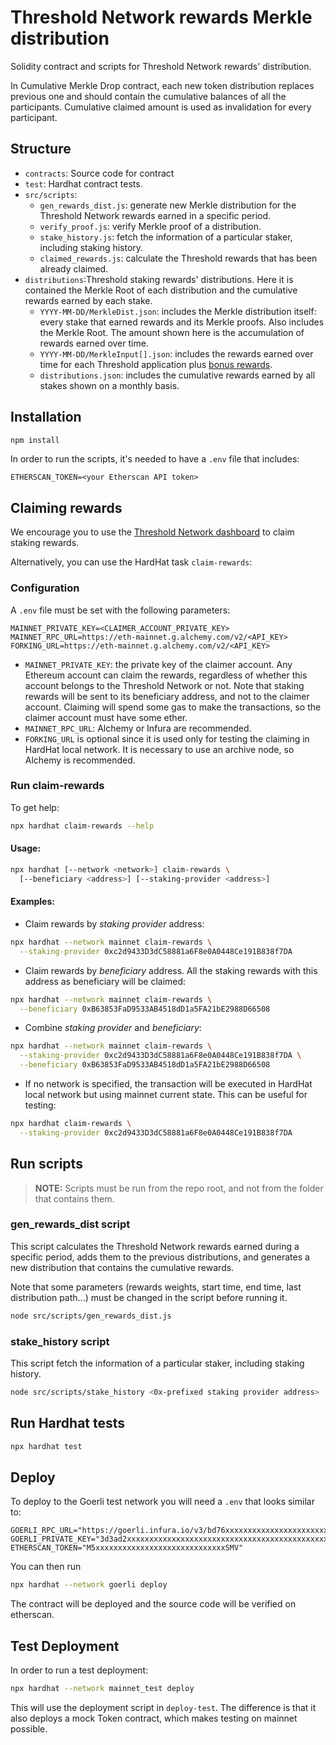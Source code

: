 # Threshold Network rewards Merkle distribution

Solidity contract and scripts for Threshold Network rewards' distribution.

In Cumulative Merkle Drop contract, each new token distribution replaces previous one and should
contain the cumulative balances of all the participants. Cumulative claimed amount is used as
invalidation for every participant.

## Structure

- `contracts`: Source code for contract
- `test`: Hardhat contract tests.
- `src/scripts`:
  - `gen_rewards_dist.js`: generate new Merkle distribution for the Threshold Network rewards earned
    in a specific period.
  - `verify_proof.js`: verify Merkle proof of a distribution.
  - `stake_history.js`: fetch the information of a particular staker, including staking history.
  - `claimed_rewards.js`: calculate the Threshold rewards that has been already claimed.
- `distributions`:Threshold staking rewards' distributions. Here it is contained the Merkle Root of
  each distribution and the cumulative rewards earned by each stake.
  - `YYYY-MM-DD/MerkleDist.json`: includes the Merkle distribution itself: every stake that earned
    rewards and its Merkle proofs. Also includes the Merkle Root. The amount shown here is the
    accumulation of rewards earned over time.
  - `YYYY-MM-DD/MerkleInput[].json`: includes the rewards earned over time for each Threshold
    application plus [bonus
    rewards](https://forum.threshold.network/t/tip-020-interim-era-incentive-schemes-1-one-off-migration-stake-bonus-2-ongoing-stable-yield/297).
  - `distributions.json`: includes the cumulative rewards earned by all stakes shown on a monthly
    basis.

## Installation

```bash
npm install
```

In order to run the scripts, it's needed to have a `.env` file that includes:

```
ETHERSCAN_TOKEN=<your Etherscan API token>
```

## Claiming rewards

We encourage you to use the [Threshold Network dashboard](https://dashboard.threshold.network/staking)
to claim staking rewards.

Alternatively, you can use the HardHat task `claim-rewards`:

### Configuration

A `.env` file must be set with the following parameters:

```
MAINNET_PRIVATE_KEY=<CLAIMER_ACCOUNT_PRIVATE_KEY>
MAINNET_RPC_URL=https://eth-mainnet.g.alchemy.com/v2/<API_KEY>
FORKING_URL=https://eth-mainnet.g.alchemy.com/v2/<API_KEY>
```

- `MAINNET_PRIVATE_KEY`: the private key of the claimer account. Any Ethereum account can claim the
  rewards, regardless of whether this account belongs to the Threshold Network or not. Note that
  staking rewards will be sent to its beneficiary address, and not to the claimer account. Claiming
  will spend some gas to make the transactions, so the claimer account must have some ether.
- `MAINNET_RPC_URL`: Alchemy or Infura are recommended.
- `FORKING_URL` is optional since it is used only for testing the claiming in HardHat local network.
  It is necessary to use an archive node, so Alchemy is recommended.

### Run claim-rewards

To get help:

```bash
npx hardhat claim-rewards --help
```

#### Usage:

```bash
npx hardhat [--network <network>] claim-rewards \
  [--beneficiary <address>] [--staking-provider <address>]
```

#### Examples:

- Claim rewards by _staking provider_ address:

```bash
npx hardhat --network mainnet claim-rewards \
  --staking-provider 0xc2d9433D3dC58881a6F8e0A0448Ce191B838f7DA
```

- Claim rewards by _beneficiary_ address. All the staking rewards with this address as beneficiary
  will be claimed:

```bash
npx hardhat --network mainnet claim-rewards \
  --beneficiary 0xB63853FaD9533AB4518dD1a5FA21bE2988D66508
```

- Combine _staking provider_ and _beneficiary_:

```bash
npx hardhat --network mainnet claim-rewards \
  --staking-provider 0xc2d9433D3dC58881a6F8e0A0448Ce191B838f7DA \
  --beneficiary 0xB63853FaD9533AB4518dD1a5FA21bE2988D66508
```

- If no network is specified, the transaction will be executed in HardHat local network but using
  mainnet current state. This can be useful for testing:

```bash
npx hardhat claim-rewards \
  --staking-provider 0xc2d9433D3dC58881a6F8e0A0448Ce191B838f7DA
```

## Run scripts

> **NOTE:** Scripts must be run from the repo root, and not from the folder that contains them.

### gen_rewards_dist script

This script calculates the Threshold Network rewards earned during a specific period, adds them to
the previous distributions, and generates a new distribution that contains the cumulative rewards.

Note that some parameters (rewards weights, start time, end time, last distribution path...) must be
changed in the script before running it.

```bash
node src/scripts/gen_rewards_dist.js
```

### stake_history script

This script fetch the information of a particular staker, including staking history.

```bash
node src/scripts/stake_history <0x-prefixed staking provider address>
```

## Run Hardhat tests

```bash
npx hardhat test
```

## Deploy

To deploy to the Goerli test network you will need a `.env` that looks similar to:

```
GOERLI_RPC_URL="https://goerli.infura.io/v3/bd76xxxxxxxxxxxxxxxxxxxxxxxxxff0"
GOERLI_PRIVATE_KEY="3d3ad2xxxxxxxxxxxxxxxxxxxxxxxxxxxxxxxxxxxxxxxxxxxxxxxxxxxxxxxx87b"
ETHERSCAN_TOKEN="M5xxxxxxxxxxxxxxxxxxxxxxxxxxxxxSMV"
```

You can then run

```bash
npx hardhat --network goerli deploy
```

The contract will be deployed and the source code will be verified on etherscan.

## Test Deployment

In order to run a test deployment:

```bash
npx hardhat --network mainnet_test deploy
```

This will use the deployment script in `deploy-test`.
The difference is that it also deploys a mock Token contract, which makes testing on mainnet possible.

